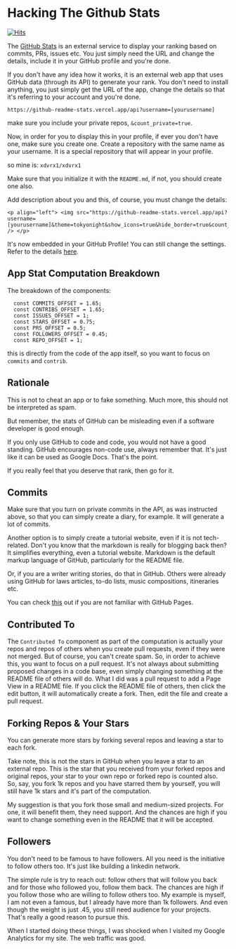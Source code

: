# Hacking The Github Stats
[![Hits](https://hits.seeyoufarm.com/api/count/incr/badge.svg?url=https%3A%2F%2Fgithub.com%2Fxdvrx1%2Fhacking-the-github-stats&count_bg=%2379C83D&title_bg=%23555555&icon=&icon_color=%23E7E7E7&title=PAGE+VIEWS&edge_flat=false)](https://hits.seeyoufarm.com)

The [GitHub Stats](https://github.com/anuraghazra/github-readme-stats) 
is an external service to display your ranking based on commits, PRs,
issues etc. You just simply need the URL and change the details,
include it in your GitHub profile and you're done.

If you don't have any idea how it works, it is an external web app
that uses GitHub data (through its API) to generate your rank. 
You don't need to install anything, you just simply get the URL
of the app, change the details so that it's referring to your account
and you're done.

```
https://github-readme-stats.vercel.app/api?username=[yourusername]
```
make sure you include your private repos, `&count_private=true`.

Now, in order for you to display this in your profile,
if ever you don't have one, make sure you create one.
Create a repository with the same name as your username.
It is a special repository that will appear in your profile.

so mine is: `xdvrx1/xdvrx1`

Make sure that you initialize it with the `README.md`, if not,
you should create one also.

Add description about you and this, of course, you must change
the details:

```
<p align="left"> <img src="https://github-readme-stats.vercel.app/api?username=[yourusername]&theme=tokyonight&show_icons=true&hide_border=true&count_private=true&include_all_commits=true" /> </p>
```
It's now embedded in your GitHub Profile! You can still change 
the settings. Refer to the details [here](https://github.com/anuraghazra/github-readme-stats).

## App Stat Computation Breakdown
The breakdown of the components:

```
  const COMMITS_OFFSET = 1.65;
  const CONTRIBS_OFFSET = 1.65;
  const ISSUES_OFFSET = 1;
  const STARS_OFFSET = 0.75;
  const PRS_OFFSET = 0.5;
  const FOLLOWERS_OFFSET = 0.45;
  const REPO_OFFSET = 1;
```
  
this is directly from the code of the app itself, so 
you want to focus on `commits` and `contrib`.

## Rationale
This is not to cheat an app or to fake something.
Much more, this should not be interpreted as spam.

But remember, the stats of GitHub can be misleading
even if a software developer is good enough.

If you only use GitHub to code and code, you
would not have a good standing. GitHub
encourages non-code use, always remember that.
It's just like it can be used as Google Docs.
That's the point.

If you really feel that you deserve that rank,
then go for it.

## Commits
Make sure that you turn on 
private commits in the API, as was
instructed above, so that you can simply
create a diary, for example. It will generate 
a lot of commits.

Another option is to simply create a tutorial website,
even if it is not tech-related. Don't you know
that the markdown is really for blogging back then?
It simplifies everything, even a tutorial website.
Markdown is the default markup language of GitHub,
particularly for the README file.

Or, if you are a writer writing stories, do that in
GitHub. Others were already using GitHub for
laws articles, to-do lists, music compositions,
itineraries etc.

You can check 
[this](https://github.com/xdvrx1/github-pages-tutorial)
out if you are not familiar
with GitHub Pages.

## Contributed To
The `Contributed To` component as part of the 
computation is actually your repos and
repos of others when you create pull requests, even
if they were not merged. But of course, you can't create
spam. So, in order to achieve this, you want to focus
on a pull request. It's not always about submitting
proposed changes in a code base,
even simply changing something at the 
README file of others will do. What I did was 
a pull request to add a Page View in a README file.
If you click the README file of others, then click
the edit button, it will automatically create a fork.
Then, edit the file and create a pull request.

## Forking Repos & Your Stars 
You can generate more stars by forking several repos
and leaving a star to each fork.

Take note, this is not the stars in GitHub when you
leave a star to an external repo. This is the star
that you received from your forked repos and original
repos, your star to your own repo
or forked repo is counted also.
So, say, you fork 1k repos and you have starred them
by yourself, you will still have 1k stars and
it's part of the computation.

My suggestion is that you fork those small and
medium-sized projects. For one, it will
benefit them, they need support. And the chances are high
if you want to change something even in the README
that it will be accepted.

## Followers
You don't need to be famous to have followers.
All you need is the initiative to follow others too.
It's just like building a linkedin network. 

The simple rule is try to reach out: follow others
that will follow you back and for those who followed
you, follow them back. The chances are high if
you follow those who are willing to follow others too.
My example is myself, I
am not even a famous, but I already have more 
than 1k followers.
And even though the weight is just .45, 
you still need audience for your projects.
That's really a good reason to pursue this.

When I started doing these things, I was shocked
when I visited my Google Analytics for my site.
The web traffic was good.
